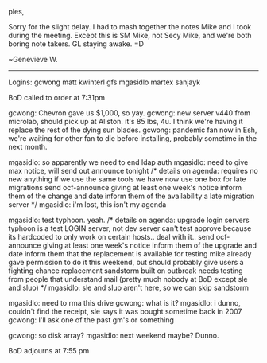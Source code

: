 
ples,

Sorry for the slight delay. I had to mash together the notes Mike and I
took during the meeting. Except this is SM Mike, not Secy Mike, and
we're both boring note takers. GL staying awake. =D

~Genevieve W.

--------------------------------

Logins:
gcwong
matt
kwinterl
gfs
mgasidlo
martex
sanjayk

BoD called to order at 7:31pm

gcwong: Chevron gave us $1,000, so yay.
gcwong: new server v440 from microlab, should pick up at Allston.  it's
85 lbs, 4u. I think we're having it replace the rest of the dying sun
blades.
gcwong: pandemic fan now in Esh, we're waiting for other fan to die
before installing, probably sometime in the next month.

mgasidlo: so apparently we need to end ldap auth
mgasidlo: need to give max notice, will send out announce tonight
/* details on agenda:
requires no new anything if we use the same tools we have now
use one box for late migrations
send ocf-announce giving at least one week's notice
inform them of the change and date
inform them of the availability a late migration server
*/
mgasidlo: i'm lost, this isn't my agenda

mgasidlo: test typhoon. yeah.
/* details on agenda:
upgrade login servers
typhoon is a test LOGIN server, not dev server
can't test approve because its hardcoded to only work on certain hosts..
deal with it..
send ocf-announce giving at least one week's notice
inform them of the upgrade and date
inform them that the replacement is available for testing
mike already gave permission to do it this weekend, but should probably
give users a fighting chance
replacement sandstorm built on outbreak
needs testing from people that understand mail (pretty much nobody at
BoD except sle and sluo)
*/
mgasidlo: sle and sluo aren't here, so we can skip sandstorm

mgasidlo: need to rma this drive
gcwong: what is it?
mgasidlo: i dunno, couldn't find the receipt, sle says it was bought
sometime back in 2007
gcwong: I'll ask one of the past gm's or something

gcwong: so disk array?
mgasidlo: next weekend maybe? Dunno.

BoD adjourns at 7:55 pm


